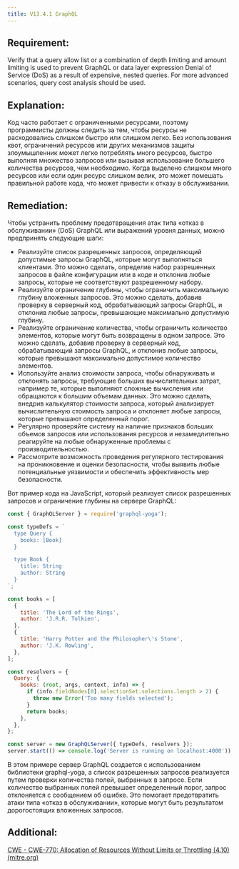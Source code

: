 ```yaml
---
title: V13.4.1 GraphQL
---
```




## Requirement:

Verify that a query allow list or a combination of depth limiting and amount limiting is used to prevent GraphQL or data layer expression Denial of Service (DoS) as a result of expensive, nested queries. For more advanced scenarios, query cost analysis should be used.

## Explanation:

Код часто работает с ограниченными ресурсами, поэтому программисты должны следить за тем, чтобы ресурсы не расходовались слишком быстро или слишком легко. Без использования квот, ограничений ресурсов или других механизмов защиты злоумышленник может легко потреблять много ресурсов, быстро выполняя множество запросов или вызывая использование большего количества ресурсов, чем необходимо. Когда выделено слишком много ресурсов или если один ресурс слишком велик, это может помешать правильной работе кода, что может привести к отказу в обслуживании.

## Remediation:

Чтобы устранить проблему предотвращения атак типа «отказ в обслуживании» (DoS) GraphQL или выражений уровня данных, можно предпринять следующие шаги: 

- Реализуйте список разрешенных запросов, определяющий допустимые запросы GraphQL, которые могут выполняться клиентами. Это можно сделать, определив набор разрешенных запросов в файле конфигурации или в коде и отклонив любые запросы, которые не соответствуют разрешенному набору. 
- Реализуйте ограничение глубины, чтобы ограничить максимальную глубину вложенных запросов. Это можно сделать, добавив проверку в серверный код, обрабатывающий запросы GraphQL, и отклонив любые запросы, превышающие максимально допустимую глубину. 
- Реализуйте ограничение количества, чтобы ограничить количество элементов, которые могут быть возвращены в одном запросе. Это можно сделать, добавив проверку в серверный код, обрабатывающий запросы GraphQL, и отклонив любые запросы, которые превышают максимально допустимое количество элементов. 
- Используйте анализ стоимости запроса, чтобы обнаруживать и отклонять запросы, требующие больших вычислительных затрат, например те, которые выполняют сложные вычисления или обращаются к большим объемам данных. Это можно сделать, внедрив калькулятор стоимости запроса, который анализирует вычислительную стоимость запроса и отклоняет любые запросы, которые превышают определенный порог. 
- Регулярно проверяйте систему на наличие признаков больших объемов запросов или использования ресурсов и незамедлительно реагируйте на любые обнаруженные проблемы с производительностью.
-  Рассмотрите возможность проведения регулярного тестирования на проникновение и оценки безопасности, чтобы выявить любые потенциальные уязвимости и обеспечить эффективность мер безопасности.


Вот пример кода на JavaScript, который реализует список разрешенных запросов и ограничение глубины на сервере GraphQL:


```javascript title="Реализация списка разрешенных запросов и ограничения глубины на сервере GraphQL"
const { GraphQLServer } = require('graphql-yoga');

const typeDefs = `
  type Query {
    books: [Book]
  }

  type Book {
    title: String
    author: String
  }
`;

const books = [
  {
    title: 'The Lord of the Rings',
    author: 'J.R.R. Tolkien',
  },
  {
    title: 'Harry Potter and the Philosopher\'s Stone',
    author: 'J.K. Rowling',
  },
];

const resolvers = {
  Query: {
    books: (root, args, context, info) => {
      if (info.fieldNodes[0].selectionSet.selections.length > 2) {
        throw new Error('Too many fields selected');
      }
      return books;
    },
  },
};

const server = new GraphQLServer({ typeDefs, resolvers });
server.start(() => console.log('Server is running on localhost:4000'));


```


В этом примере сервер GraphQL создается с использованием библиотеки graphql-yoga, а список разрешенных запросов реализуется путем проверки количества полей, выбранных в запросе. Если количество выбранных полей превышает определенный порог, запрос отклоняется с сообщением об ошибке. Это помогает предотвратить атаки типа «отказ в обслуживании», которые могут быть результатом дорогостоящих вложенных запросов.

## Additional:

[CWE - CWE-770: Allocation of Resources Without Limits or Throttling (4.10) (mitre.org)](https://cwe.mitre.org/data/definitions/770.html)




